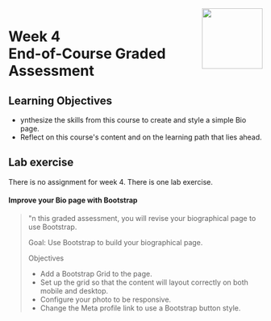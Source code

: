 <a href="../">
  <img src="/img/Introduction_to_Back-End_Development_logo.avif" width="120" align="right">
</a>

# Week 4 <br> End-of-Course Graded Assessment

## Learning Objectives
- ynthesize the skills from this course to create and style a simple Bio page.
- Reflect on this course's content and on the learning path that lies ahead.

## Lab exercise

There is no assignment for week 4. There is one lab exercise. 

#### Improve your Bio page with Bootstrap

> "n this graded assessment, you will revise your biographical page to use Bootstrap.
> 
> Goal: Use Bootstrap to build your biographical page.
> 
> Objectives
>- Add a Bootstrap Grid to the page.
>- Set up the grid so that the content will layout correctly on both mobile and desktop.
>- Configure your photo to be responsive.
>- Change the Meta profile link to use a Bootstrap button style.



